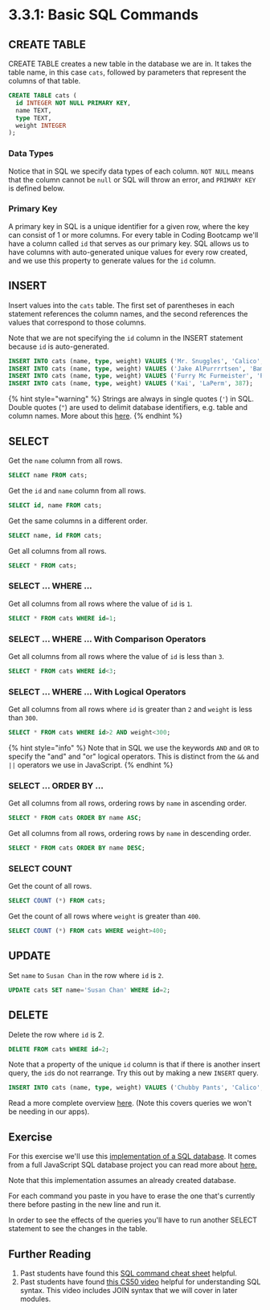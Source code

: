 # 3.3.1: Basic SQL Commands

## CREATE TABLE

CREATE TABLE creates a new table in the database we are in. It takes the table name, in this case `cats`, followed by parameters that represent the columns of that table.

```sql
CREATE TABLE cats (
  id INTEGER NOT NULL PRIMARY KEY,
  name TEXT,
  type TEXT,
  weight INTEGER
);
```

### Data Types

Notice that in SQL we specify data types of each column. `NOT NULL` means that the column cannot be `null` or SQL will throw an error, and `PRIMARY KEY` is defined below.

### Primary Key

A primary key in SQL is a unique identifier for a given row, where the key can consist of 1 or more columns. For every table in Coding Bootcamp we'll have a column called `id` that serves as our primary key. SQL allows us to have columns with auto-generated unique values for every row created, and we use this property to generate values for the `id` column.

## INSERT

Insert values into the `cats` table. The first set of parentheses in each statement references the column names, and the second references the values that correspond to those columns.

Note that we are not specifying the `id` column in the INSERT statement because `id` is auto-generated.

```sql
INSERT INTO cats (name, type, weight) VALUES ('Mr. Snuggles', 'Calico', 327);
INSERT INTO cats (name, type, weight) VALUES ('Jake AlPurrrrtsen', 'Bambino', 424);
INSERT INTO cats (name, type, weight) VALUES ('Furry Mc Furmeister', 'Persian', 512);
INSERT INTO cats (name, type, weight) VALUES ('Kai', 'LaPerm', 387);
```

{% hint style="warning" %}
Strings are always in single quotes \(`'`\) in SQL. Double quotes \(`"`\) are used to delimit database identifiers, e.g. table and column names. More about this [here](https://stackoverflow.com/questions/1992314/what-is-the-difference-between-single-and-double-quotes-in-sql).
{% endhint %}

## SELECT

Get the `name` column from all rows.

```sql
SELECT name FROM cats;
```

Get the `id` and `name` column from all rows.

```sql
SELECT id, name FROM cats;
```

Get the same columns in a different order.

```sql
SELECT name, id FROM cats;
```

Get all columns from all rows.

```sql
SELECT * FROM cats;
```

### SELECT ... WHERE ...

Get all columns from all rows where the value of `id` is `1`.

```sql
SELECT * FROM cats WHERE id=1;
```

### SELECT ... WHERE ... With Comparison Operators

Get all columns from all rows where the value of `id` is less than `3`.

```sql
SELECT * FROM cats WHERE id<3;
```

### SELECT ... WHERE ... With Logical Operators

Get all columns from all rows where `id` is greater than `2` and `weight` is less than `300`.

```sql
SELECT * FROM cats WHERE id>2 AND weight<300;
```

{% hint style="info" %}
Note that in SQL we use the keywords `AND` and `OR` to specify the "and" and "or" logical operators. This is distinct from the `&&` and `||` operators we use in JavaScript.
{% endhint %}

### SELECT ... ORDER BY ...

Get all columns from all rows, ordering rows by `name` in ascending order.

```sql
SELECT * FROM cats ORDER BY name ASC;
```

Get all columns from all rows, ordering rows by `name` in descending order.

```sql
SELECT * FROM cats ORDER BY name DESC;
```

### SELECT COUNT

Get the count of all rows.

```sql
SELECT COUNT (*) FROM cats;
```

Get the count of all rows where `weight` is greater than `400`.

```sql
SELECT COUNT (*) FROM cats WHERE weight>400;
```

## UPDATE

Set `name` to `Susan Chan` in the row where `id` is `2`.

```sql
UPDATE cats SET name='Susan Chan' WHERE id=2;
```

## DELETE

Delete the row where `id` is 2.

```sql
DELETE FROM cats WHERE id=2;
```

Note that a property of the unique `id` column is that if there is another insert query, the `id`s do not rearrange. Try this out by making a new `INSERT` query.

```sql
INSERT INTO cats (name, type, weight) VALUES ('Chubby Pants', 'Calico', 433);
```

Read a more complete overview [here](https://dataschool.com/learn-sql/sql-cheat-sheet/). \(Note this covers queries we won't be needing in our apps\).

## **Exercise**

For this exercise we'll use this [implementation of a SQL database](https://sql.js.org/examples/GUI/). It comes from a full JavaScript SQL database project you can read more about [here.](https://github.com/sql-js/sql.js)

Note that this implementation assumes an already created database.

For each command you paste in you have to erase the one that's currently there before pasting in the new line and run it.

In order to see the effects of the queries you'll have to run another SELECT statement to see the changes in the table.

## Further Reading

1. Past students have found this [SQL command cheat sheet](https://programmingwithmosh.com/wp-content/uploads/2019/03/SQL-Cheat-Sheet.pdf) helpful.
2. Past students have found [this CS50 video](https://www.youtube.com/watch?v=gu980iXwY5c) helpful for understanding SQL syntax. This video includes JOIN syntax that we will cover in later modules.


